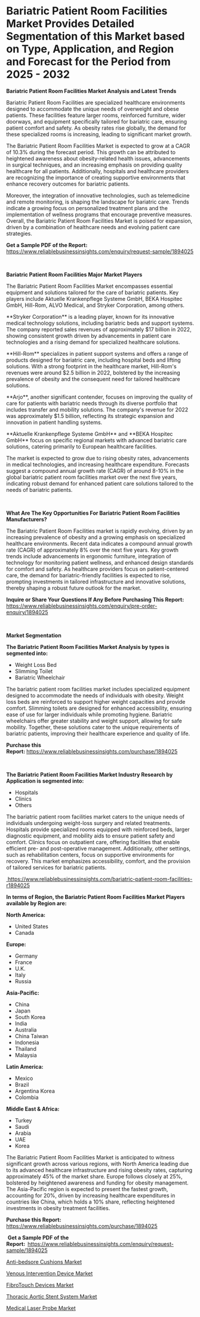 <p><h1>Bariatric Patient Room Facilities Market Provides Detailed Segmentation of this Market based on Type, Application, and Region and Forecast for the Period from 2025 - 2032</h1></p><p><strong>Bariatric Patient Room Facilities Market Analysis and Latest Trends</strong></p>
<p><p>Bariatric Patient Room Facilities are specialized healthcare environments designed to accommodate the unique needs of overweight and obese patients. These facilities feature larger rooms, reinforced furniture, wider doorways, and equipment specifically tailored for bariatric care, ensuring patient comfort and safety. As obesity rates rise globally, the demand for these specialized rooms is increasing, leading to significant market growth.</p><p>The Bariatric Patient Room Facilities Market is expected to grow at a CAGR of 10.3% during the forecast period. This growth can be attributed to heightened awareness about obesity-related health issues, advancements in surgical techniques, and an increasing emphasis on providing quality healthcare for all patients. Additionally, hospitals and healthcare providers are recognizing the importance of creating supportive environments that enhance recovery outcomes for bariatric patients.</p><p>Moreover, the integration of innovative technologies, such as telemedicine and remote monitoring, is shaping the landscape for bariatric care. Trends indicate a growing focus on personalized treatment plans and the implementation of wellness programs that encourage preventive measures. Overall, the Bariatric Patient Room Facilities Market is poised for expansion, driven by a combination of healthcare needs and evolving patient care strategies.</p></p>
<p><strong>Get a Sample PDF of the Report:&nbsp;</strong> <a href="https://www.reliablebusinessinsights.com/enquiry/request-sample/1894025?utm_campaign=1847&utm_medium=2&utm_source=Github&utm_content=ia&utm_term=05032025&utm_id=bariatric-patient-room-facilities">https://www.reliablebusinessinsights.com/enquiry/request-sample/1894025</a></p>
<p>&nbsp;</p>
<p><strong>Bariatric Patient Room Facilities Major Market Players</strong></p>
<p><p>The Bariatric Patient Room Facilities Market encompasses essential equipment and solutions tailored for the care of bariatric patients. Key players include Aktuelle Krankenpflege Systeme GmbH, BEKA Hospitec GmbH, Hill-Rom, ALVO Medical, and Stryker Corporation, among others.</p><p>**Stryker Corporation** is a leading player, known for its innovative medical technology solutions, including bariatric beds and support systems. The company reported sales revenues of approximately $17 billion in 2022, showing consistent growth driven by advancements in patient care technologies and a rising demand for specialized healthcare solutions.</p><p>**Hill-Rom** specializes in patient support systems and offers a range of products designed for bariatric care, including hospital beds and lifting solutions. With a strong footprint in the healthcare market, Hill-Rom's revenues were around $2.5 billion in 2022, bolstered by the increasing prevalence of obesity and the consequent need for tailored healthcare solutions.</p><p>**Arjo**, another significant contender, focuses on improving the quality of care for patients with bariatric needs through its diverse portfolio that includes transfer and mobility solutions. The company's revenue for 2022 was approximately $1.5 billion, reflecting its strategic expansion and innovation in patient handling systems.</p><p>**Aktuelle Krankenpflege Systeme GmbH** and **BEKA Hospitec GmbH** focus on specific regional markets with advanced bariatric care solutions, catering primarily to European healthcare facilities.</p><p>The market is expected to grow due to rising obesity rates, advancements in medical technologies, and increasing healthcare expenditure. Forecasts suggest a compound annual growth rate (CAGR) of around 8-10% in the global bariatric patient room facilities market over the next five years, indicating robust demand for enhanced patient care solutions tailored to the needs of bariatric patients.</p></p>
<p>&nbsp;</p>
<p><strong>What Are The Key Opportunities For Bariatric Patient Room Facilities Manufacturers?</strong></p>
<p><p>The Bariatric Patient Room Facilities market is rapidly evolving, driven by an increasing prevalence of obesity and a growing emphasis on specialized healthcare environments. Recent data indicates a compound annual growth rate (CAGR) of approximately 8% over the next five years. Key growth trends include advancements in ergonomic furniture, integration of technology for monitoring patient wellness, and enhanced design standards for comfort and safety. As healthcare providers focus on patient-centered care, the demand for bariatric-friendly facilities is expected to rise, prompting investments in tailored infrastructure and innovative solutions, thereby shaping a robust future outlook for the market.</p></p>
<p><strong>Inquire or Share Your Questions If Any Before Purchasing This Report:</strong> <a href="https://www.reliablebusinessinsights.com/enquiry/pre-order-enquiry/1894025?utm_campaign=1847&utm_medium=2&utm_source=Github&utm_content=ia&utm_term=05032025&utm_id=bariatric-patient-room-facilities">https://www.reliablebusinessinsights.com/enquiry/pre-order-enquiry/1894025</a></p>
<p>&nbsp;</p>
<p><strong>Market Segmentation</strong></p>
<p><strong>The Bariatric Patient Room Facilities Market Analysis by types is segmented into:</strong></p>
<p><ul><li>Weight Loss Bed</li><li>Slimming Toilet</li><li>Bariatric Wheelchair</li></ul></p>
<p><p>The bariatric patient room facilities market includes specialized equipment designed to accommodate the needs of individuals with obesity. Weight loss beds are reinforced to support higher weight capacities and provide comfort. Slimming toilets are designed for enhanced accessibility, ensuring ease of use for larger individuals while promoting hygiene. Bariatric wheelchairs offer greater stability and weight support, allowing for safe mobility. Together, these solutions cater to the unique requirements of bariatric patients, improving their healthcare experience and quality of life.</p></p>
<p><strong>Purchase this Report:&nbsp;</strong><a href="https://www.reliablebusinessinsights.com/purchase/1894025?utm_campaign=1847&utm_medium=2&utm_source=Github&utm_content=ia&utm_term=05032025&utm_id=bariatric-patient-room-facilities">https://www.reliablebusinessinsights.com/purchase/1894025</a></p>
<p>&nbsp;</p>
<p><strong>The Bariatric Patient Room Facilities Market Industry Research by Application is segmented into:</strong></p>
<p><ul><li>Hospitals</li><li>Clinics</li><li>Others</li></ul></p>
<p><p>The bariatric patient room facilities market caters to the unique needs of individuals undergoing weight-loss surgery and related treatments. Hospitals provide specialized rooms equipped with reinforced beds, larger diagnostic equipment, and mobility aids to ensure patient safety and comfort. Clinics focus on outpatient care, offering facilities that enable efficient pre- and post-operative management. Additionally, other settings, such as rehabilitation centers, focus on supportive environments for recovery. This market emphasizes accessibility, comfort, and the provision of tailored services for bariatric patients.</p></p>
<p><a href="https://www.reliablebusinessinsights.com/bariatric-patient-room-facilities-r1894025?utm_campaign=1847&utm_medium=2&utm_source=Github&utm_content=ia&utm_term=05032025&utm_id=bariatric-patient-room-facilities">&nbsp;https://www.reliablebusinessinsights.com/bariatric-patient-room-facilities-r1894025</a></p>
<p><strong>In terms of Region, the Bariatric Patient Room Facilities Market Players available by Region are:</strong></p>
<p>
    <p> <strong> North America: </strong>
        <ul>
            <li>United States</li>
            <li>Canada</li>
        </ul>
        </p> 
    <p> <strong> Europe: </strong>
        <ul>
            <li>Germany</li>
            <li>France</li>
            <li>U.K.</li>
            <li>Italy</li>
            <li>Russia</li>
        </ul>
        </p> 
    <p> <strong> Asia-Pacific: </strong>
        <ul>
            <li>China</li>
            <li>Japan</li>
            <li>South Korea</li>
            <li>India</li>
            <li>Australia</li>
            <li>China Taiwan</li>
            <li>Indonesia</li>
            <li>Thailand</li>
            <li>Malaysia</li>
        </ul>
        </p> 
    <p> <strong> Latin America: </strong>
        <ul>
            <li>Mexico</li>
            <li>Brazil</li>
            <li>Argentina Korea</li>
            <li>Colombia</li>
        </ul>
        </p> 
    <p> <strong> Middle East & Africa: </strong>
        <ul>
            <li>Turkey</li>
            <li>Saudi</li>
            <li>Arabia</li>
            <li>UAE</li>
            <li>Korea</li>
        </ul>
    </p>
    </p>
<p><p>The Bariatric Patient Room Facilities Market is anticipated to witness significant growth across various regions, with North America leading due to its advanced healthcare infrastructure and rising obesity rates, capturing approximately 45% of the market share. Europe follows closely at 25%, bolstered by heightened awareness and funding for obesity management. The Asia-Pacific region is expected to present the fastest growth, accounting for 20%, driven by increasing healthcare expenditures in countries like China, which holds a 10% share, reflecting heightened investments in obesity treatment facilities.</p></p>
<p><strong>Purchase this Report: </strong><a href="https://www.reliablebusinessinsights.com/purchase/1894025?utm_campaign=1847&utm_medium=2&utm_source=Github&utm_content=ia&utm_term=05032025&utm_id=bariatric-patient-room-facilities">https://www.reliablebusinessinsights.com/purchase/1894025</a></p>
<p>&nbsp;<strong>Get a Sample PDF of the Report:&nbsp;&nbsp;</strong><a href="https://www.reliablebusinessinsights.com/enquiry/request-sample/1894025?utm_campaign=1847&utm_medium=2&utm_source=Github&utm_content=ia&utm_term=05032025&utm_id=bariatric-patient-room-facilities">https://www.reliablebusinessinsights.com/enquiry/request-sample/1894025</a></p>
<p><strong></strong></p>
<p><p><a href="https://github.com/snelldimkeod/Market-Research-Report-List-1/blob/main/anti-bedsore-cushions-market.md?utm_campaign=1847&utm_medium=2&utm_source=Github&utm_content=ia&utm_term=05032025&utm_id=bariatric-patient-room-facilities">Anti-bedsore Cushions Market</a></p><p><a href="https://github.com/perazaupun/Market-Research-Report-List-1/blob/main/venous-intervention-device-market.md?utm_campaign=1847&utm_medium=2&utm_source=Github&utm_content=ia&utm_term=05032025&utm_id=bariatric-patient-room-facilities">Venous Intervention Device Market</a></p><p><a href="https://github.com/gakpasulgun/Market-Research-Report-List-1/blob/main/fibrotouch-devices-market.md?utm_campaign=1847&utm_medium=2&utm_source=Github&utm_content=ia&utm_term=05032025&utm_id=bariatric-patient-room-facilities">FibroTouch Devices Market</a></p><p><a href="https://github.com/edriceakeime/Market-Research-Report-List-1/blob/main/thoracic-aortic-stent-system-market.md?utm_campaign=1847&utm_medium=2&utm_source=Github&utm_content=ia&utm_term=05032025&utm_id=bariatric-patient-room-facilities">Thoracic Aortic Stent System Market</a></p><p><a href="https://github.com/kitkaeberz5z/Market-Research-Report-List-1/blob/main/medical-laser-probe-market.md?utm_campaign=1847&utm_medium=2&utm_source=Github&utm_content=ia&utm_term=05032025&utm_id=bariatric-patient-room-facilities">Medical Laser Probe Market</a></p></p>